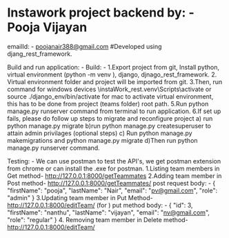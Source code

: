 # Instawork project backend by: - Pooja Vijayan
emailId: - poojanair388@gmail.com
#Developed using djang_rest_framework.

Build and run application: -
Build: -
1.Export project from git, Install python, virtual environment (python -m venv <virtual env name>), django, djnago_rest_framework.
2. Virtual environment folder and project will be imported from git.
3.Then, run command for windows devices <source path>\instaWork_rest\.venv\Scripts\activate or source ./django_env/bin/activate for mac  to activate virtual environment, this has to be done from project (teams folder) root path.
5.Run python manage.py runserver command from terminal to run application.
6.If set up fails, please do follow up steps to migrate and reconfigure project
   a) run python manage.py migrate
   b)run python manage.py createsuperuser to attain admin privilages (optional steps)
   c) Run python manage.py makemigrations and python manage.py migrate
   d)Then run python manage.py runserver command.

Testing: -
We can use postman to test the API's, we get postman extension from chrome or can install the .exe for postman.
1.Listing team members in Get method-  http://127.0.0.1:8000/getTeammates
2.Adding team member in Post method-  http://127.0.0.1:8000/getTeammates/
  post request body: -
   {
    "firstName": "pooja",
    "lastName": "Nair",
    "email": "pv@gmail.com",
    "role": "admin"
 }
 3.Updating team member in Put Method-  http://127.0.0.1:8000/editTeam/<id> (for )
  put method body: -
   {
      "id": 3,
      "firstName": "nanthu",
      "lastName": "vijayan",
      "email": "nv@gmail.com",
      "role": "regular"
    }
 4. Removing team member in Delete method-  http://127.0.0.1:8000/editTeam/<id>
 
 
 
 


